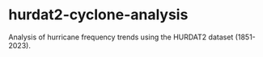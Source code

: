# hurdat2-cyclone-analysis
Analysis of hurricane frequency trends using the HURDAT2 dataset (1851-2023).
